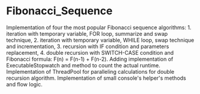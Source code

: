 # Fibonacci_Sequence
Implementation of four the most popular Fibonacci sequence algorithms: 1. iteration with temporary variable, FOR loop, summarize and swap technique, 2. iteration with temporary variable, WHILE loop, swap technique and incrementation, 3. recursion with IF condition and parameters replacement, 4. double recursion with SWITCH-CASE condition and Fibonacci formula: F(n) = F(n-1) + F(n-2). Adding implementation of ExecutableStopwatch and method to count the actual runtime. Implementation of ThreadPool for paralleling calculations for double recursion algorithm. Implementation of small console's helper's methods and flow logic.
